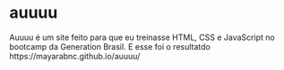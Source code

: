 <h1>auuuu</h1>
Auuuu é um site feito para que eu treinasse HTML, CSS e JavaScript no bootcamp da Generation Brasil.
E esse foi o resultatdo https://mayarabnc.github.io/auuuu/
